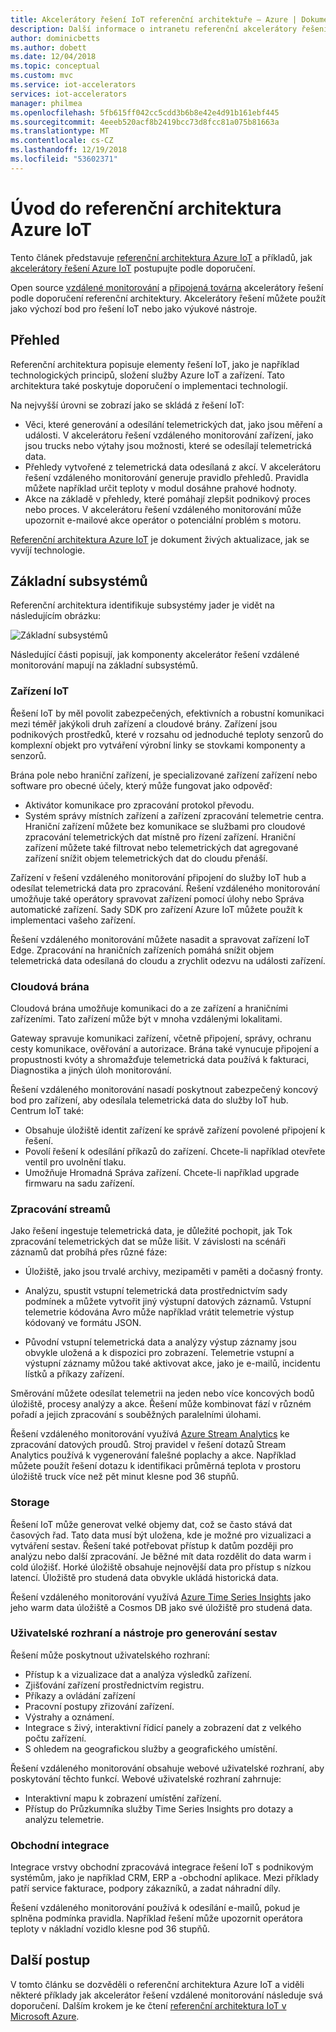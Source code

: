 ```yaml
---
title: Akcelerátory řešení IoT referenční architektuře – Azure | Dokumentace Microsoftu
description: Další informace o intranetu referenční akcelerátory řešení Azure IoT. Existující akcelerátory řešení využívat tuto referenční architekturu. Referenční architektury můžete použít také při vytváření vlastních řešení IoT.
author: dominicbetts
ms.author: dobett
ms.date: 12/04/2018
ms.topic: conceptual
ms.custom: mvc
ms.service: iot-accelerators
services: iot-accelerators
manager: philmea
ms.openlocfilehash: 5fb615ff042cc5cdd3b6b8e42e4d91b161ebf445
ms.sourcegitcommit: 4eeeb520acf8b2419bcc73d8fcc81a075b81663a
ms.translationtype: MT
ms.contentlocale: cs-CZ
ms.lasthandoff: 12/19/2018
ms.locfileid: "53602371"
---
```

# <a name="introduction-to-the-azure-iot-reference-architecture"></a>Úvod do referenční architektura Azure IoT

Tento článek představuje [referenční architektura Azure IoT](https://aka.ms/iotrefarchitecture) a příkladů, jak [akcelerátory řešení Azure IoT](about-iot-accelerators.md) postupujte podle doporučení.

Open source [vzdálené monitorování](iot-accelerators-remote-monitoring-sample-walkthrough.md) a [připojená továrna](iot-accelerators-connected-factory-sample-walkthrough.md) akcelerátory řešení podle doporučení referenční architektury. Akcelerátory řešení můžete použít jako výchozí bod pro řešení IoT nebo jako výukové nástroje.

## <a name="overview"></a>Přehled

Referenční architektura popisuje elementy řešení IoT, jako je například technologických principů, složení služby Azure IoT a zařízení. Tato architektura také poskytuje doporučení o implementaci technologií.

Na nejvyšší úrovni se zobrazí jako se skládá z řešení IoT:

* Věci, které generování a odesílání telemetrických dat, jako jsou měření a události. V akcelerátoru řešení vzdáleného monitorování zařízení, jako jsou trucks nebo výtahy jsou možnosti, které se odesílají telemetrická data.
* Přehledy vytvořené z telemetrická data odesílaná z akcí. V akcelerátoru řešení vzdáleného monitorování generuje pravidlo přehledů. Pravidla můžete například určit teploty v modul dosáhne prahové hodnoty.
* Akce na základě v přehledy, které pomáhají zlepšit podnikový proces nebo proces. V akcelerátoru řešení vzdáleného monitorování může upozornit e-mailové akce operátor o potenciální problém s motoru.

[Referenční architektura Azure IoT](https://aka.ms/iotrefarchitecture) je dokument živých aktualizace, jak se vyvíjí technologie.

## <a name="core-subsystems"></a>Základní subsystémů

Referenční architektura identifikuje subsystémy jader je vidět na následujícím obrázku:

![Základní subsystémů](media/iot-accelerators-architecture-overview/CoreSubsystems.png)

Následující části popisují, jak komponenty akcelerátor řešení vzdálené monitorování mapují na základní subsystémů.

### <a name="iot-devices"></a>Zařízení IoT

Řešení IoT by měl povolit zabezpečených, efektivních a robustní komunikaci mezi téměř jakýkoli druh zařízení a cloudové brány. Zařízení jsou podnikových prostředků, které v rozsahu od jednoduché teploty senzorů do komplexní objekt pro vytváření výrobní linky se stovkami komponenty a senzorů.

Brána pole nebo hraniční zařízení, je specializované zařízení zařízení nebo software pro obecné účely, který může fungovat jako odpověď:

* Aktivátor komunikace pro zpracování protokol převodu.
* Systém správy místních zařízení a zařízení zpracování telemetrie centra. Hraniční zařízení můžete bez komunikace se službami pro cloudové zpracování telemetrických dat místně pro řízení zařízení. Hraniční zařízení můžete také filtrovat nebo telemetrických dat agregované zařízení snížit objem telemetrických dat do cloudu přenáší.

Zařízení v řešení vzdáleného monitorování připojení do služby IoT hub a odesílat telemetrická data pro zpracování. Řešení vzdáleného monitorování umožňuje také operátory spravovat zařízení pomocí úlohy nebo Správa automatické zařízení. Sady SDK pro zařízení Azure IoT můžete použít k implementaci vašeho zařízení.

Řešení vzdáleného monitorování můžete nasadit a spravovat zařízení IoT Edge. Zpracování na hraničních zařízeních pomáhá snížit objem telemetrická data odesílaná do cloudu a zrychlit odezvu na události zařízení.

### <a name="cloud-gateway"></a>Cloudová brána

Cloudová brána umožňuje komunikaci do a ze zařízení a hraničními zařízeními. Tato zařízení může být v mnoha vzdálenými lokalitami.

Gateway spravuje komunikaci zařízení, včetně připojení, správy, ochranu cesty komunikace, ověřování a autorizace. Brána také vynucuje připojení a propustnosti kvóty a shromažďuje telemetrická data používá k fakturaci, Diagnostika a jiných úloh monitorování.

Řešení vzdáleného monitorování nasadí poskytnout zabezpečený koncový bod pro zařízení, aby odesílala telemetrická data do služby IoT hub. Centrum IoT také:

* Obsahuje úložiště identit zařízení ke správě zařízení povolené připojení k řešení.
* Povolí řešení k odesílání příkazů do zařízení. Chcete-li například otevřete ventil pro uvolnění tlaku.
* Umožňuje Hromadná Správa zařízení. Chcete-li například upgrade firmwaru na sadu zařízení.

### <a name="stream-processing"></a>Zpracování streamů

Jako řešení ingestuje telemetrická data, je důležité pochopit, jak Tok zpracování telemetrických dat se může lišit. V závislosti na scénáři záznamů dat probíhá přes různé fáze:

* Úložiště, jako jsou trvalé archivy, mezipaměti v paměti a dočasný fronty.

* Analýzu, spustit vstupní telemetrická data prostřednictvím sady podmínek a můžete vytvořit jiný výstupní datových záznamů. Vstupní telemetrie kódována Avro může například vrátit telemetrie výstup kódovaný ve formátu JSON.

* Původní vstupní telemetrická data a analýzy výstup záznamy jsou obvykle uložená a k dispozici pro zobrazení. Telemetrie vstupní a výstupní záznamy můžou také aktivovat akce, jako je e-mailů, incidentu lístků a příkazy zařízení.

Směrování můžete odesílat telemetrii na jeden nebo více koncových bodů úložiště, procesy analýzy a akce. Řešení může kombinovat fází v různém pořadí a jejich zpracování s souběžných paralelními úlohami.

Řešení vzdáleného monitorování využívá [Azure Stream Analytics](/azure/stream-analytics/) ke zpracování datových proudů. Stroj pravidel v řešení dotazů Stream Analytics používá k vygenerování falešné poplachy a akce. Například můžete použít řešení dotazu k identifikaci průměrná teplota v prostoru úložiště truck více než pět minut klesne pod 36 stupňů.

### <a name="storage"></a>Storage

Řešení IoT může generovat velké objemy dat, což se často stává dat časových řad. Tato data musí být uložena, kde je možné pro vizualizaci a vytváření sestav. Řešení také potřebovat přístup k datům později pro analýzu nebo další zpracování. Je běžné mít data rozdělit do data warm i cold úložišť. Horké úložiště obsahuje nejnovější data pro přístup s nízkou latencí. Úložiště pro studená data obvykle ukládá historická data.

Řešení vzdáleného monitorování využívá [Azure Time Series Insights](/azure/time-series-insights/) jako jeho warm data úložiště a Cosmos DB jako své úložiště pro studená data.

### <a name="ui-and-reporting-tools"></a>Uživatelské rozhraní a nástroje pro generování sestav

Řešení může poskytnout uživatelského rozhraní:

* Přístup k a vizualizace dat a analýza výsledků zařízení.
* Zjišťování zařízení prostřednictvím registru.
* Příkazy a ovládání zařízení
* Pracovní postupy zřizování zařízení.
* Výstrahy a oznámení.
* Integrace s živý, interaktivní řídicí panely a zobrazení dat z velkého počtu zařízení.  
* S ohledem na geografickou služby a geografického umístění.

Řešení vzdáleného monitorování obsahuje webové uživatelské rozhraní, aby poskytování těchto funkcí. Webové uživatelské rozhraní zahrnuje:

* Interaktivní mapu k zobrazení umístění zařízení.
* Přístup do Průzkumníka služby Time Series Insights pro dotazy a analýzu telemetrie.

### <a name="business-integration"></a>Obchodní integrace

Integrace vrstvy obchodní zpracovává integrace řešení IoT s podnikovým systémům, jako je například CRM, ERP a -obchodní aplikace. Mezi příklady patří service fakturace, podpory zákazníků, a zadat náhradní díly.

Řešení vzdáleného monitorování používá k odesílání e-mailů, pokud je splněna podmínka pravidla. Například řešení může upozornit operátora teploty v nákladní vozidlo klesne pod 36 stupňů.

## <a name="next-steps"></a>Další postup

V tomto článku se dozvěděli o referenční architektura Azure IoT a viděli některé příklady jak akcelerátor řešení vzdálené monitorování následuje svá doporučení. Dalším krokem je ke čtení [referenční architektura IoT v Microsoft Azure](https://aka.ms/iotrefarchitecture).